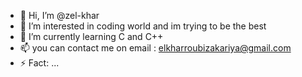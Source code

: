 - 👋 Hi, I’m @zel-khar
- 👀 I’m interested in coding world and im trying to be the best
- 🌱 I’m currently learning C and C++
- 📫 you can contact me on email : elkharroubizakariya@gmail.com
- ⚡ Fact: ...

<!---
zel-khar/zel-khar is a ✨ special ✨ repository because its `README.md` (this file) appears on your GitHub profile.
You can click the Preview link to take a look at your changes.
--->
